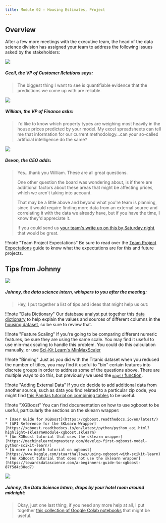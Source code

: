```yaml
---
title: Module 02 — Housing Estimates, Project
---
```


## Overview

After a few more meetings with the executive team, the head of the data science division has assigned your team to address the following issues asked by the stakeholders:

<div class="dialogue">
	<img src="{{URLROOT}}/shared/img/cecil.jpg">
	<h5>Cecil, the VP of Customer Relations says:</h5>
	<blockquote><p>The biggest thing I want to see is quantifiable evidence that the predictions we come up with are reliable.</p></blockquote>
</div>

<div class="dialogue">
	<img src="{{URLROOT}}/shared/img/william.jpg">
	<h5>William, the VP of Finance asks:</h5>
	<blockquote><p>I'd like to know which property types are weighing most heavily in the house prices predicted by your model. My excel spreadsheets can tell me that information for our current methodology...can your so-called artificial intelligence do the same?</p></blockquote>
</div>

<div class="dialogue">
	<img src="{{URLROOT}}/shared/img/devon.jpg">
	<h5>Devon, the CEO adds:</h5>
	<blockquote><p>Yes...thank you William. These are all great questions.</p><p>One other question the board was wondering about, is if there are additional factors about these areas that might be affecting prices, which we aren't taking into account.</p><p>That may be a little above and beyond what you're team is planning, since it would require finding more data from an external source and correlating it with the data we already have, but if you have the time, I know they'd appreciate it.</p>
	<p>If you could send us <a href='./summary.docx'>your team's write up on this by Saturday night</a>, that would be great.</p></blockquote>
</div>

!!!note "Team Project Expectations"
	Be sure to read over the [Team Project Expectations](../course/projects.html) guide to know what the expectations are for this and future projects.


## Tips from Johnny

<div class="dialogue">
	<img src="{{URLROOT}}/shared/img/johnny.jpg">
	<h5>Johnny, the data science intern, whispers to you after the meeting:</h5>
	<blockquote><p>Hey, I put together a list of tips and ideas that might help us out:</p></blockquote>
</div>

!!!note "Data Dictionary"
	Our database analyst put together this [data dictionary](./housing-dictionary.txt) to help explain the values and sources of different columns in the [housing dataset](https://raw.githubusercontent.com/byui-cse/cse450-course/master/data/housing.csv), so be sure to review that.

!!!note "Feature Scaling"
	If you're going to be comparing different numeric features, be sure they are using the same scale. You may find it useful to use min-max scaling to handle this problem. You could do this calculation manually, or use [Sci-Kit Learn's MinMaxScaler](https://scikit-learn.org/stable/modules/generated/sklearn.preprocessing.MinMaxScaler.html)

!!!note "Binning"
	Just as you did with the Titanic dataset when you reduced the number of titles, you may find it useful to "bin" certain features into discrete groups in order to address some of the questions above. There are multiple ways to do this, but previously we used the [`map()` function](https://pandas.pydata.org/pandas-docs/stable/reference/api/pandas.Series.map.html).

!!!note "Adding External Data"
	If you do decide to add additional data from another source, such as data you find related to a particular zip code, you might find [this Pandas tutorial on combining tables](https://pandas.pydata.org/docs/getting_started/intro_tutorials/08_combine_dataframes.html) to be useful.

!!!note "XGBoost"
	You can find documentation on how to use xgboost to be useful, particularly the sections on the sklearn wrapper:

	* [User Guide for XGBoost](https://xgboost.readthedocs.io/en/latest/)
	* [API Reference for the SKLearn Wrapper](https://xgboost.readthedocs.io/en/latest/python/python_api.html?highlight=sklearn#module-xgboost.sklearn)
	* [An XGBoost tutorial that uses the sklearn wrapper](https://machinelearningmastery.com/develop-first-xgboost-model-python-scikit-learn/)
	* [A more in-depth tutorial on xgboost](https://www.kaggle.com/stuarthallows/using-xgboost-with-scikit-learn)
	* [An XGBoost tutorial that does not use the sklearn wrapper](https://towardsdatascience.com/a-beginners-guide-to-xgboost-87f5d4c30ed7)

<div class="dialogue">
	<img src="{{URLROOT}}/shared/img/johnny.jpg">
	<h5>Johnny, the Data Science Intern, drops by your hotel room around midnight:</h5>
	<blockquote><p>Okay, just one last thing, if you need any more help at all, I put together <a href='./hints.html'>this collection of Google Colab notebooks</a> that might be useful.</p></blockquote>
</div>


[^1]: [CEO photo by Oz Seyrek on Unsplash ](https://unsplash.com/photos/-Ir03_pgpMU)

[^2]: [VP of HR photo by Christina @ wocintechchat.com](https://unsplash.com/photos/SJvDxw0azqw)

[^3]: [VP of Finance photo by steffen Wienberg on Unsplash](https://unsplash.com/photos/ml-pxK0Ovmw)

[^4]: [Data Science Intern photo by Fábio Lucas on Unsplash](https://unsplash.com/photos/iczrMDNuvzkml-pxK0Ovmw)